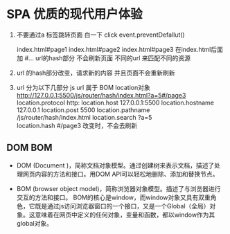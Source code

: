 # SPA 优质的现代用户体验
1. 不要通过a 标签跳转页面 白一下
    click   event.preventDefallut()

    index.html#page1    index.html#page2    index.html#page3
    在index.html后面加 #...      url的hash部分     不会刷新页面
    不同的url 来匹配不同的资源


2. url 的hash部分改变，请求新的内容
    并且页面不会重新刷新


3. url 分为以下几部分
    js  url 属于 BOM  location对象
    http://127.0.0.1:5500/js/router/hash/index.html?a=5#/page3
    location.protocol            http:
    location.host                127.0.0.1:5500
        location.hostname           127.0.0.1
        location.post               5500
    location.pathname            /js/router/hash/index.html
    location.search              ?a=5         
    location.hash                #/page3      改变时，不会去刷新











## DOM  BOM 
- DOM (Document )，简称文档对象模型。通过创建树来表示文档，描述了处理网页内容的方法和接口。用DOM API可以轻松地删除、添加和替换节点。

- BOM (browser object model)，简称浏览器对象模型。描述了与浏览器进行交互的方法和接口。
    BOM的核心是window，而window对象又具有双重角色，它既是通过js访问浏览器窗口的一个接口，又是一个Global（全局）对象。这意味着在网页中定义的任何对象，变量和函数，都以window作为其global对象。